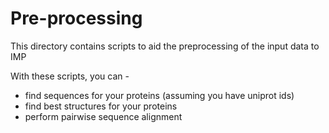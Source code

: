 # Pre-processing
This directory contains scripts to aid the preprocessing of the input data to IMP

With these scripts, you can -
- find sequences for your proteins (assuming you have uniprot ids)
- find best structures for your proteins
- perform pairwise sequence alignment